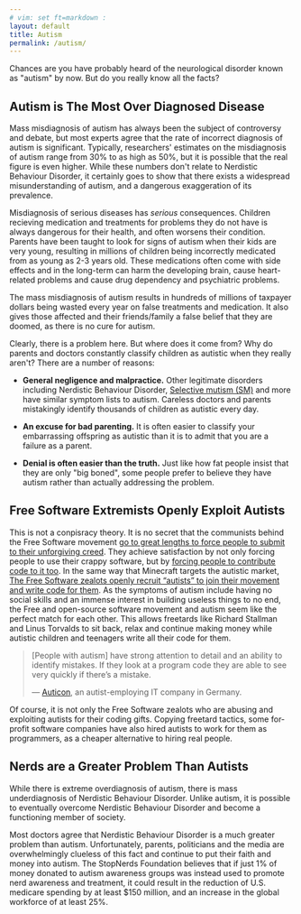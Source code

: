 ```yaml
---
# vim: set ft=markdown :
layout: default
title: Autism
permalink: /autism/
---
```

  
  
Chances are you have probably heard of the neurological disorder known as "autism" by now. But do you really know all the facts?
  
  
## Autism is The Most Over Diagnosed Disease

Mass misdiagnosis of autism has always been the subject of controversy and debate, but most experts agree that the rate of incorrect diagnosis of autism is significant. Typically, researchers' estimates on the misdiagnosis of autism range from 30% to as high as 50%, but it is possible that the real figure is even higher. While these numbers don't relate to Nerdistic Behaviour Disorder, it certainly goes to show that there exists a widespread misunderstanding of autism, and a dangerous exaggeration of its prevalence.

Misdiagnosis of serious diseases has _serious_ consequences. Children recieving medication and treatments for problems they do not have is always dangerous for their health, and often worsens their condition. Parents have been taught to look for signs of autism when their kids are very young, resulting in millions of children being incorrectly medicated from as young as 2-3 years old. These medications often come with side effects and in the long-term can harm the developing brain, cause heart-related problems and cause drug dependency and psychiatric problems.

The mass misdiagnosis of autism results in hundreds of millions of taxpayer dollars being wasted every year on false treatments and medication. It also gives those affected and their friends/family a false belief that they are doomed, as there is no cure for autism.

Clearly, there is a problem here. But where does it come from? Why do parents and doctors constantly classify children as autistic when they really aren't? There are a number of reasons:

*   **General negligence and malpractice.** Other legitimate disorders including Nerdistic Behaviour Disorder, [Selective mutism (SM)](http://en.wikipedia.org/wiki/Selective_mutism) and more have similar symptom lists to autism. Careless doctors and parents mistakingly identify thousands of children as autistic every day.

*   **An excuse for bad parenting.** It is often easier to classify your embarrassing offspring as autistic than it is to admit that you are a failure as a parent.

*   **Denial is often easier than the truth.** Just like how fat people insist that they are only "big boned", some people prefer to believe they have autism rather than actually addressing the problem.
  

## Free Software Extremists Openly Exploit Autists

This is not a conpisracy theory. It is no secret that the communists behind the Free Software movement [go to great lengths to force people to submit to their unforgiving creed](http://stopnerds.org/gnu-and-stalinism/). They achieve satisfaction by not only forcing people to use their crappy software, but by [forcing people to contribute code to it too](http://emergelinux.tumblr.com/post/23289553550/the-problem-with-the-gpl). In the same way that Minecraft targets the autistic market, [The Free Software zealots openly recruit “autists” to join their movement and write code for them](http://www.codinghorror.com/blog/2006/01/software-developers-and-aspergers-syndrome.html). As the symptoms of autism include having no social skills and an immense interest in building useless things to no end, the Free and open-source software movement and autism seem like the perfect match for each other. This allows freetards like Richard Stallman and Linus Torvalds to sit back, relax and continue making money while autistic children and teenagers write all their code for them.

> [People with autism] have strong attention to detail and an ability to identify mistakes. If they look at a program code they are able to see very quickly if there’s a mistake.
> 
> — [Auticon](http://www.ft.com/intl/cms/s/0/2511f43a-c22b-11e2-8992-00144feab7de.html), an autist-employing IT company in Germany.

Of course, it is not only the Free Software zealots who are abusing and exploiting autists for their coding gifts. Copying freetard tactics, some for-profit software companies have also hired autists to work for them as programmers, as a cheaper alternative to hiring real people.
  
  
## Nerds are a Greater Problem Than Autists

While there is extreme overdiagnosis of autism, there is mass underdiagnosis of Nerdistic Behaviour Disorder. Unlike autism, it is possible to eventually overcome Nerdistic Behaviour Disorder and become a functioning member of society.

Most doctors agree that Nerdistic Behaviour Disorder is a much greater problem than autism. Unfortunately, parents, politicians and the media are overwhelmingly clueless of this fact and continue to put their faith and money into autism. The StopNerds Foundation believes that if just 1% of money donated to autism awareness groups was instead used to promote nerd awareness and treatment, it could result in the reduction of U.S. medicare spending by at least $150 million, and an increase in the global workforce of at least 25%.
